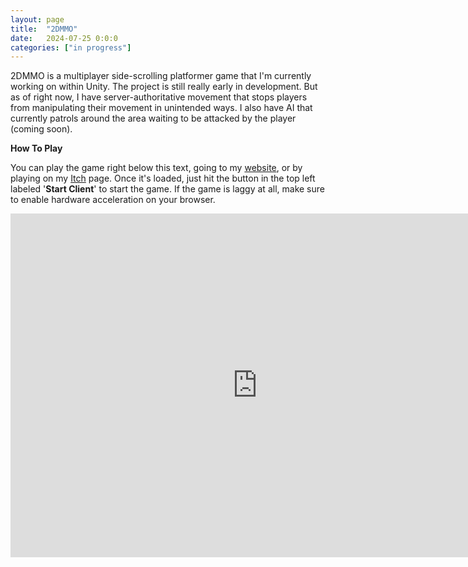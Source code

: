 ```yaml
---
layout: page
title:  "2DMMO"
date:   2024-07-25 0:0:0
categories: ["in progress"]
---
```

2DMMO is a multiplayer side-scrolling platformer game that I'm currently working on within Unity. The project is still really early in development. But as of right now, I have server-authoritative movement that stops players from manipulating their movement in unintended ways. I also have AI that currently patrols around the area waiting to be attacked by the player (coming soon). 

**How To Play** 

You can play the game right below this text, going to my [website][2dmmolink], or by playing on my [Itch][itchlink] page. Once it's loaded, just hit the button in the top left labeled '<b>Start Client</b>' to start the game. If the game is laggy at all, make sure to enable hardware acceleration on your browser.

<center><iframe frameborder="0" src="https://itch.io/embed-upload/10774497?color=333333" allowfullscreen="" width="790" height="550"><a href="https://dustinschimel.itch.io/2dmmo">Play 2DMMO on itch.io</a></iframe></center>

[2dmmolink]: https://2dmmo.xyz/
[itchlink]: https://dustinschimel.itch.io/2dmmo